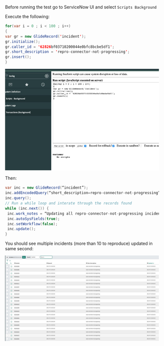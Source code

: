 Before running the test go to ServiceNow UI and select `Scripts Background`

Execute the following:

```java
for(var i = 0 ; i < 100 ; i++)
{
var gr = new GlideRecord('incident');
gr.initialize();
gr.caller_id = '62826bf03710200044e0bfc8bcbe5df1';
gr.short_description = 'repro-connector-not-progressing';
gr.insert();
}
```

![1](1.jpg)

Then:


```java
var inc = new GlideRecord(“incident”);
inc.addEncodedQuery(“short_description=repro-connector-not-progressing”);
inc.query();
// Run a while loop and interate through the records found
while (inc.next()) {
 inc.work_notes = “Updating all repro-connector-not-progressing incidents“;
 inc.autoSysFields(true);
 inc.setWorkflow(false);
 inc.update();
}
```

You should see multiple incidents (more than 10 to reproduce) updated in same second:

![2](2.jpg)
